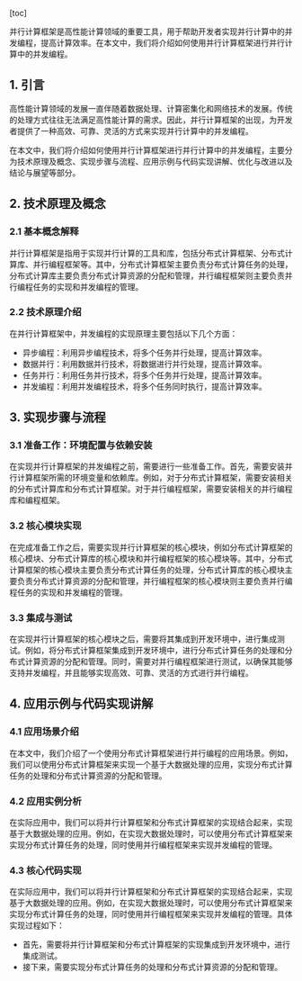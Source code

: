 
[toc]                    
                
                
并行计算框架是高性能计算领域的重要工具，用于帮助开发者实现并行计算中的并发编程，提高计算效率。在本文中，我们将介绍如何使用并行计算框架进行并行计算中的并发编程。

## 1. 引言

高性能计算领域的发展一直伴随着数据处理、计算密集化和网络技术的发展。传统的处理方式往往无法满足高性能计算的需求。因此，并行计算框架的出现，为开发者提供了一种高效、可靠、灵活的方式来实现并行计算中的并发编程。

在本文中，我们将介绍如何使用并行计算框架进行并行计算中的并发编程，主要分为技术原理及概念、实现步骤与流程、应用示例与代码实现讲解、优化与改进以及结论与展望等部分。

## 2. 技术原理及概念

### 2.1 基本概念解释

并行计算框架是指用于实现并行计算的工具和库，包括分布式计算框架、分布式计算库、并行编程框架等。其中，分布式计算框架主要负责分布式计算任务的处理，分布式计算库主要负责分布式计算资源的分配和管理，并行编程框架则主要负责并行编程任务的实现和并发编程的管理。

### 2.2 技术原理介绍

在并行计算框架中，并发编程的实现原理主要包括以下几个方面：

* 异步编程：利用异步编程技术，将多个任务并行处理，提高计算效率。
* 数据并行：利用数据并行技术，将数据进行并行处理，提高计算效率。
* 任务并行：利用任务并行技术，将多个任务并行处理，提高计算效率。
* 并发编程：利用并发编程技术，将多个任务同时执行，提高计算效率。

## 3. 实现步骤与流程

### 3.1 准备工作：环境配置与依赖安装

在实现并行计算框架的并发编程之前，需要进行一些准备工作。首先，需要安装并行计算框架所需的环境变量和依赖库。例如，对于分布式计算框架，需要安装相关的分布式计算库和分布式计算框架。对于并行编程框架，需要安装相关的并行编程库和编程框架。

### 3.2 核心模块实现

在完成准备工作之后，需要实现并行计算框架的核心模块，例如分布式计算框架的核心模块、分布式计算库的核心模块和并行编程框架的核心模块等。其中，分布式计算框架的核心模块主要负责分布式计算任务的处理，分布式计算库的核心模块主要负责分布式计算资源的分配和管理，并行编程框架的核心模块则主要负责并行编程任务的实现和并发编程的管理。

### 3.3 集成与测试

在实现并行计算框架的核心模块之后，需要将其集成到开发环境中，进行集成测试。例如，将分布式计算框架集成到开发环境中，进行分布式计算任务的处理和分布式计算资源的分配和管理。同时，需要对并行编程框架进行测试，以确保其能够支持并发编程，并且能够实现高效、可靠、灵活的方式进行并行编程。

## 4. 应用示例与代码实现讲解

### 4.1 应用场景介绍

在本文中，我们介绍了一个使用分布式计算框架进行并行编程的应用场景。例如，我们可以使用分布式计算框架来实现一个基于大数据处理的应用，实现分布式计算任务的处理和分布式计算资源的分配和管理。

### 4.2 应用实例分析

在实际应用中，我们可以将并行计算框架和分布式计算框架的实现结合起来，实现基于大数据处理的应用。例如，在实现大数据处理时，可以使用分布式计算框架来实现分布式计算任务的处理，同时使用并行编程框架来实现并发编程的管理。

### 4.3 核心代码实现

在实际应用中，我们可以将并行计算框架和分布式计算框架的实现结合起来，实现基于大数据处理的应用。例如，在实现大数据处理时，可以使用分布式计算框架来实现分布式计算任务的处理，同时使用并行编程框架来实现并发编程的管理。具体实现过程如下：

- 首先，需要将并行计算框架和分布式计算框架的实现集成到开发环境中，进行集成测试。
- 接下来，需要实现分布式计算任务的处理和分布式计算资源的分配和管理。

